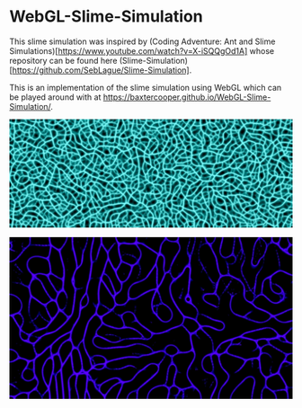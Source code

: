 # WebGL-Slime-Simulation

This slime simulation was inspired by (Coding Adventure: Ant and Slime Simulations)[https://www.youtube.com/watch?v=X-iSQQgOd1A] whose repository can be found here (Slime-Simulation)[https://github.com/SebLague/Slime-Simulation].

This is an implementation of the slime simulation using WebGL which can be played around with at https://baxtercooper.github.io/WebGL-Slime-Simulation/.

![Image](./images/image1.png)

![Image](./images/image2.png)



